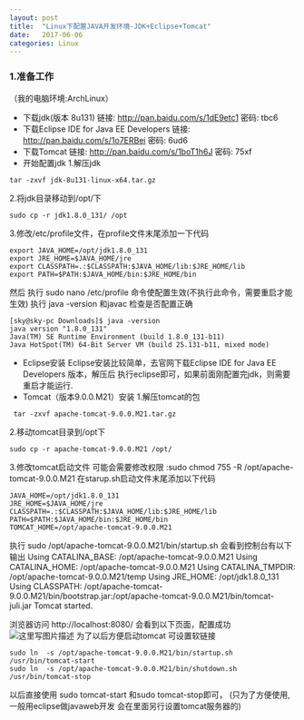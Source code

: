 ```yaml
---
layout: post
title:  "Linux下配置JAVA开发环境-JDK+Eclipse+Tomcat"
date:   2017-06-06
categories: Linux
---
```


###  1.准备工作
 （我的电脑环境:ArchLinux）
 
 - 下载jdk(版本 8u131)
 链接: http://pan.baidu.com/s/1dE9etc1 密码: tbc6
 - 下载Eclipse IDE for Java EE Developers
  链接: http://pan.baidu.com/s/1o7ERBei 密码: 6ud6
 - 下载Tomcat
 链接: http://pan.baidu.com/s/1boT1h6J 密码: 75xf
 - 开始配置jdk
 1.解压jdk
 

```
tar -zxvf jdk-8u131-linux-x64.tar.gz 
```
2.将jdk目录移动到/opt/下

```
sudo cp -r jdk1.8.0_131/ /opt
```
3.修改/etc/profile文件，在profile文件末尾添加一下代码

```
export JAVA_HOME=/opt/jdk1.8.0_131
export JRE_HOME=$JAVA_HOME/jre
export CLASSPATH=.:$CLASSPATH:$JAVA_HOME/lib:$JRE_HOME/lib
export PATH=$PATH:$JAVA_HOME/bin:$JRE_HOME/bin
```
然后 执行  sudo nano /etc/profile 命令使配置生效(不执行此命令，需要重启才能生效)
执行 java -version  和javac  检查是否配置正确

```
[sky@sky-pc Downloads]$ java -version
java version "1.8.0_131"
Java(TM) SE Runtime Environment (build 1.8.0_131-b11)
Java HotSpot(TM) 64-Bit Server VM (build 25.131-b11, mixed mode)

```

 - Eclipse安装
Eclipse安装比较简单，去官网下载Eclipse IDE for Java EE Developers 版本，解压后 执行eclipse即可，如果前面刚配置完jdk，则需要重启才能运行.
 - Tomcat（版本9.0.0.M21）安装
 1.解压tomcat的包
 

```
 tar -zxvf apache-tomcat-9.0.0.M21.tar.gz 

```
2.移动tomcat目录到/opt下

```
sudo cp -r apache-tomcat-9.0.0.M21 /opt/
```

3.修改tomcat启动文件
可能会需要修改权限 :sudo chmod 755 -R  /opt/apache-tomcat-9.0.0.M21
在starup.sh启动文件末尾添加以下代码
```
JAVA_HOME=/opt/jdk1.8.0_131
JRE_HOME=$JAVA_HOME/jre
CLASSPATH=.:$CLASSPATH:$JAVA_HOME/lib:$JRE_HOME/lib
PATH=$PATH:$JAVA_HOME/bin:$JRE_HOME/bin
TOMCAT_HOME=/opt/apache-tomcat-9.0.0.M21

```
执行 sudo /opt/apache-tomcat-9.0.0.M21/bin/startup.sh 
会看到控制台有以下输出
Using CATALINA_BASE:   /opt/apache-tomcat-9.0.0.M21
Using CATALINA_HOME:   /opt/apache-tomcat-9.0.0.M21
Using CATALINA_TMPDIR: /opt/apache-tomcat-9.0.0.M21/temp
Using JRE_HOME:        /opt/jdk1.8.0_131
Using CLASSPATH:       /opt/apache-tomcat-9.0.0.M21/bin/bootstrap.jar:/opt/apache-tomcat-9.0.0.M21/bin/tomcat-juli.jar
Tomcat started.

浏览器访问 http://localhost:8080/ 会看到以下页面，配置成功
![这里写图片描述](http://img.blog.csdn.net/20170614133659214?watermark/2/text/aHR0cDovL2Jsb2cuY3Nkbi5uZXQvcjhsOHE4/font/5a6L5L2T/fontsize/400/fill/I0JBQkFCMA==/dissolve/70/gravity/SouthEast)
为了以后方便启动tomcat 可设置软链接

```
sudo ln  -s /opt/apache-tomcat-9.0.0.M21/bin/startup.sh  /usr/bin/tomcat-start
sudo ln  -s /opt/apache-tomcat-9.0.0.M21/bin/shutdown.sh  /usr/bin/tomcat-stop
```
以后直接使用 sudo tomcat-start 和sudo tomcat-stop即可，
(只为了方便使用,一般用eclipse做javaweb开发 会在里面另行设置tomcat服务器的)